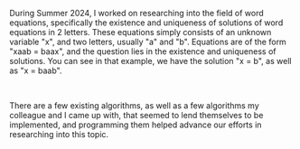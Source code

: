 During Summer 2024, I worked on researching into the field of word equations, specifically the existence and uniqueness of solutions of word equations in 2 letters. These equations simply consists of an unknown variable "x", and two letters, usually "a" and "b". Equations are of the form "xaab = baax", and the question lies in the existence and uniqueness of solutions. You can see in that example, we have the solution "x = b", as well as "x = baab".

<br>

There are a few existing algorithms, as well as a few algorithms my colleague and I came up with, that seemed to lend themselves to be implemented, and programming them helped advance our efforts in researching into this topic.